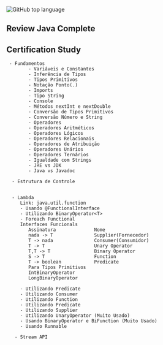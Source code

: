 ![GitHub top language](https://img.shields.io/github/languages/top/CarlosRobertoMedeiros/Backend-Java-red)
## Review Java Complete 
## Certification Study

	 - Fundamentos
			- Variáveis e Constantes
			- Inferência de Tipos
			- Tipos Primitivos
			- Notação Ponto(.)
			- Imports
			- Tipo String
			- Console
			- Métodos nextInt e nextDouble
			- Conversão de Tipos Primitivos
			- Conversão Número e String
			- Operadores
			- Operadores Aritméticos
			- Operadores Lógicos
			- Operadores Relacionais
			- Operadores de Atribuição
			- Operadores Unários
			- Operadores Ternários
			- Igualdade com Strings
			- JRE vs JDK
			- Java vs Javadoc

	  - Estrutura de Controle
		
	
	  - Lambda
		 Link: java.util.function
		 - Usando @FunctionalInterface
		 - Utilizando BinaryOperator<T>
		 - Foreach Functional
		 Interfaces Funcionals
			Assinatura				Nome	
			nada -> T				Supplier(Fornecedor)
			T -> nada				Consumer(Consumidor)
			T -> T					Unary Operator
			T,T -> T				Binary Operator
			S -> T					Function
			T -> boolean			Predicate
			Para Tipos Primitivos
			IntBinaryOperator
			LongBinaryOperator
		 
		 - Utilizando Predicate
		 - Utilizando Consumer
		 - Utilizando Function
		 - Utilizando Predicate
		 - Utilizando Supplier
		 - Utilizando UnaryOperator (Muito Usado)
		 - Usando BinaryOperator e BiFunction (Muito Usado)
		 - Usando Runnable
		 
	   - Stream API
